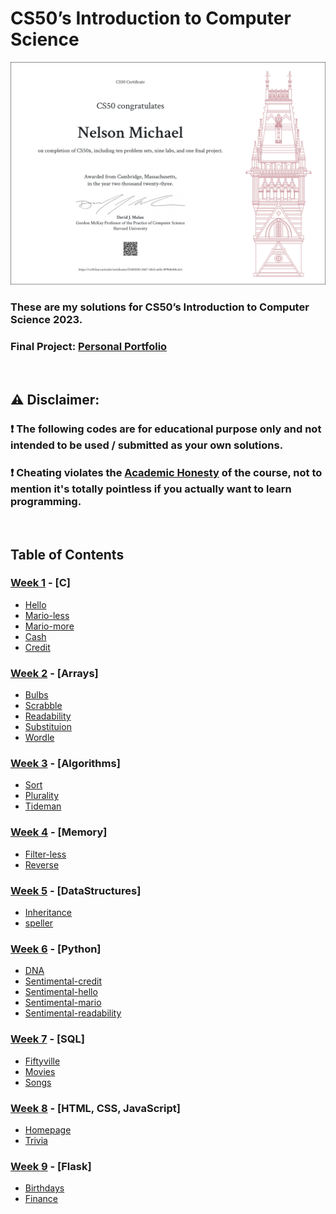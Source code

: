 # CS50’s Introduction to Computer Science

[![Certificate](./static/CS50x-A4.png)](https://certificates.cs50.io/f3483050-3667-481d-a61b-899b8e00c2e4.png?size=A4)

### These are my solutions for CS50’s Introduction to Computer Science 2023.

### Final Project: [Personal Portfolio]()

<br/>

## :warning: Disclaimer:

### ❗ **The following codes are for educational purpose only and not intended to be used / submitted as your own solutions.**

### ❗ **Cheating violates the [Academic Honesty](https://cs50.harvard.edu/x/2023/honesty/) of the course, not to mention it's totally pointless if you actually want to learn programming.**

<br/>

## Table of Contents

### [Week 1](/week%201/) - [C]

- [Hello](/week%201/hello/hello.c)
- [Mario-less](/week%201/mario-less/mario.c)
- [Mario-more](/week%201/mario-more/mario.c)
- [Cash](/week%201/cash/cash.c)
- [Credit](/week%201/credit/credit.c)

### [Week 2](/week%202/) - [Arrays]

- [Bulbs](/week%202/bulbs/bulbs.c)
- [Scrabble](/week%202/scrabble/scrabble.c)
- [Readability](/week%202/readability/readability.c)
- [Substituion](/week%202/substitution/substitution.c)
- [Wordle](/week%202/wordle/wordle.c)

### [Week 3](/week%203/) - [Algorithms]

- [Sort](/week%203/sort/)
- [Plurality](/week%203/plurality/plurality.c)
- [Tideman](/week%203/tideman/tideman.c)

### [Week 4](/week%204/) - [Memory]

- [Filter-less](/week%204/filter-less/)
- [Reverse](/week%204/reverse/)

### [Week 5](/week%205/) - [DataStructures]

- [Inheritance](/week%205/inheritance/inheritance.c)
- [speller](/week%205/speller/speller.c)

### [Week 6](/week%206/) - [Python]

- [DNA](/week%206/dna/dna.py)
- [Sentimental-credit](/week%206/sentimental-credit/credit.py)
- [Sentimental-hello](/week%206/sentimental-hello/hello.py)
- [Sentimental-mario](/week%206/sentimental-mario-more/mario.py)
- [Sentimental-readability](/week%206/sentimental-readability/readability.py)

### [Week 7](/week%207/) - [SQL]

- [Fiftyville](/week%207/fiftyville/)
- [Movies](/week%207/movies/)
- [Songs](/week%207/songs/)

### [Week 8](/week%208/) - [HTML, CSS, JavaScript]

- [Homepage](/week%208/homepage/)
- [Trivia](/week%208/trivia/)

### [Week 9](/week%209/) - [Flask]

- [Birthdays](/week%209/birthdays/)
- [Finance](/week%209/finance/)
